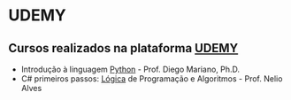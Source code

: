 # UDEMY

## Cursos realizados na plataforma [UDEMY](https://www.udemy.com)

- Introdução à linguagem [Python](https://www.udemy.com/course-dashboard-redirect/?course_id=1912898) - Prof. Diego Mariano, Ph.D.
- C# primeiros passos: [Lógica](https://www.udemy.com/course-dashboard-redirect/?course_id=1276878) de Programação e Algoritmos - Prof. Nelio Alves

